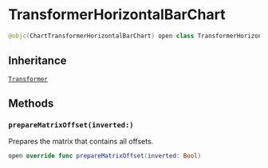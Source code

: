 # TransformerHorizontalBarChart

``` swift
@objc(ChartTransformerHorizontalBarChart) open class TransformerHorizontalBarChart: Transformer
```

## Inheritance

[`Transformer`](/Transformer)

## Methods

### `prepareMatrixOffset(inverted:)`

Prepares the matrix that contains all offsets.

``` swift
open override func prepareMatrixOffset(inverted: Bool)
```
